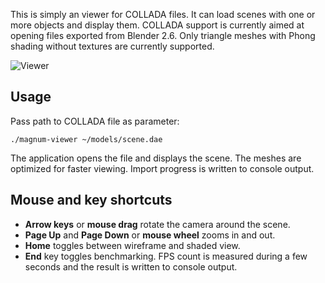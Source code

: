 This is simply an viewer for COLLADA files. It can load scenes with one or
more objects and display them. COLLADA support is currently aimed at opening
files exported from Blender 2.6. Only triangle meshes with Phong shading
without textures are currently supported.

![Viewer](https://github.com/mosra/magnum-examples/raw/master/src/viewer/screenshot.png)

Usage
-----

Pass path to COLLADA file as parameter:

    ./magnum-viewer ~/models/scene.dae

The application opens the file and displays the scene. The meshes are
optimized for faster viewing. Import progress is written to console output.

Mouse and key shortcuts
-----------------------

 * **Arrow keys** or **mouse drag** rotate the camera around the scene.
 * **Page Up** and **Page Down** or **mouse wheel** zooms in and out.
 * **Home** toggles between wireframe and shaded view.
 * **End** key toggles benchmarking. FPS count is measured during a few
   seconds and the result is written to console output.
